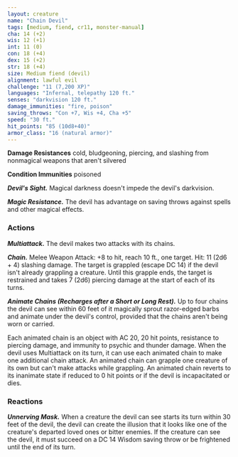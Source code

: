 ```yaml
---
layout: creature
name: "Chain Devil"
tags: [medium, fiend, cr11, monster-manual]
cha: 14 (+2)
wis: 12 (+1)
int: 11 (0)
con: 18 (+4)
dex: 15 (+2)
str: 18 (+4)
size: Medium fiend (devil)
alignment: lawful evil
challenge: "11 (7,200 XP)"
languages: "Infernal, telepathy 120 ft."
senses: "darkvision 120 ft."
damage_immunities: "fire, poison"
saving_throws: "Con +7, Wis +4, Cha +5"
speed: "30 ft."
hit_points: "85 (10d8+40)"
armor_class: "16 (natural armor)"
---
```


**Damage Resistances** cold, bludgeoning, piercing, and slashing from nonmagical weapons that aren't silvered

**Condition Immunities** poisoned

***Devil's Sight.*** Magical darkness doesn't impede the devil's darkvision.

***Magic Resistance.*** The devil has advantage on saving throws against spells and other magical effects.

### Actions

***Multiattack.*** The devil makes two attacks with its chains.

***Chain.*** Melee Weapon Attack: +8 to hit, reach 10 ft., one target. Hit: 11 (2d6 + 4) slashing damage. The target is grappled (escape DC 14) if the devil isn't already grappling a creature. Until this grapple ends, the target is restrained and takes 7 (2d6) piercing damage at the start of each of its turns.

***Animate Chains (Recharges after a Short or Long Rest).*** Up to four chains the devil can see within 60 feet of it magically sprout razor-edged barbs and animate under the devil's control, provided that the chains aren't being worn or carried.

Each animated chain is an object with AC 20, 20 hit points, resistance to piercing damage, and immunity to psychic and thunder damage. When the devil uses Multiattack on its turn, it can use each animated chain to make one additional chain attack. An animated chain can grapple one creature of its own but can't make attacks while grappling. An animated chain reverts to its inanimate state if reduced to 0 hit points or if the devil is incapacitated or dies.

### Reactions

***Unnerving Mask.*** When a creature the devil can see starts its turn within 30 feet of the devil, the devil can create the illusion that it looks like one of the creature's departed loved ones or bitter enemies. If the creature can see the devil, it must succeed on a DC 14 Wisdom saving throw or be frightened until the end of its turn.
